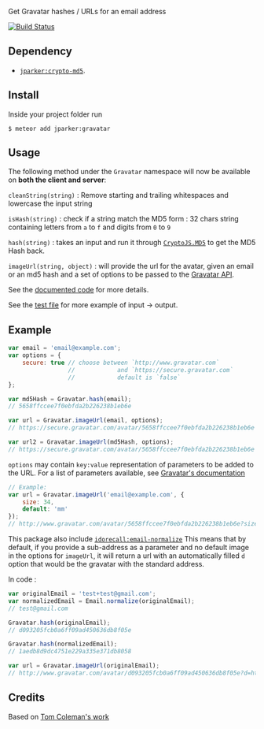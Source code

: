Get Gravatar hashes / URLs for an email address

[![Build Status](https://travis-ci.org/p-j/meteor-gravatar.svg)](https://travis-ci.org/p-j/meteor-gravatar)

Dependency
----------
- [`jparker:crypto-md5`](https://github.com/p-j/meteor-crypto-md5).

Install
-------

Inside your project folder run
```
$ meteor add jparker:gravatar
```

Usage
-----

The following method under the `Gravatar` namespace will now be available
on **both the client and server**:

`cleanString(string)` : Remove starting and trailing whitespaces and lowercase the input string

`isHash(string)` : check if a string match the MD5 form : 32 chars string containing letters from `a` to `f` and digits from `0` to `9`

`hash(string)` : takes an input and run it through [`CryptoJS.MD5`](https://github.com/p-j/meteor-crypto-md5) to get the MD5 Hash back.

`imageUrl(string, object)` : will provide the url for the avatar, given an email or an md5 hash and a set of options to be passed to the [Gravatar API](https://en.gravatar.com/site/implement/images/).

See the [documented code](https://github.com/p-j/meteor-gravatar/blob/master/gravatar.js) for more details.

See the [test file](https://github.com/p-j/meteor-gravatar/blob/master/tests/tests.js) for more example of input -> output.

Example
-------

```javascript
var email = 'email@example.com';
var options = { 
    secure: true // choose between `http://www.gravatar.com` 
                 //            and `https://secure.gravatar.com`
                 //            default is `false`
}; 

var md5Hash = Gravatar.hash(email);
// 5658ffccee7f0ebfda2b226238b1eb6e

var url = Gravatar.imageUrl(email, options);
// https://secure.gravatar.com/avatar/5658ffccee7f0ebfda2b226238b1eb6e

var url2 = Gravatar.imageUrl(md5Hash, options);
// https://secure.gravatar.com/avatar/5658ffccee7f0ebfda2b226238b1eb6e
```

`options` may contain `key:value` representation of parameters to be added to the URL. For a list of parameters available, see [Gravatar's documentation](http://en.gravatar.com/site/implement/images/)

```javascript
// Example:
var url = Gravatar.imageUrl('email@example.com', {
    size: 34,
    default: 'mm'
});
// http://www.gravatar.com/avatar/5658ffccee7f0ebfda2b226238b1eb6e?size=34&default=mm
```

This package also include [`idorecall:email-normalize`](https://github.com/iDoRecall/email-normalize) 
This means that by default, if you provide a sub-address as a parameter and no default image in the options for `imageUrl`, it will return a url with an automatically filled `d` option that would be the gravatar with the standard address.

In code :

```javascript
var originalEmail = 'test+test@gmail.com';
var normalizedEmail = Email.normalize(originalEmail);
// test@gmail.com

Gravatar.hash(originalEmail);
// d093205fcb0a6ff09ad450636db8f05e

Gravatar.hash(normalizedEmail);
// 1aedb8d9dc4751e229a335e371db8058

var url = Gravatar.imageUrl(originalEmail);
// http://www.gravatar.com/avatar/d093205fcb0a6ff09ad450636db8f05e?d=http%3A%2F%2Fwww.gravatar.com%2Favatar%2F1aedb8d9dc4751e229a335e371db8058
```

Credits
-------

Based on [Tom Coleman's work](https://github.com/tmeasday/meteor-gravatar)
